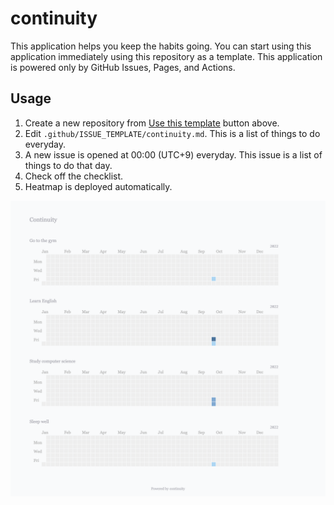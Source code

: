 # continuity

This application helps you keep the habits going.
You can start using this application immediately using this repository as a template.
This application is powered only by GitHub Issues, Pages, and Actions.

## Usage

1. Create a new repository from [Use this template](https://github.com/9sako6/continuity/generate) button above.
1. Edit `.github/ISSUE_TEMPLATE/continuity.md`. This is a list of things to do everyday.
1. A new issue is opened at 00:00 (UTC+9) everyday. This issue is a list of things to do that day.
1. Check off the checklist.
1. Heatmap is deployed automatically.

![screenshot](/public/ogp.png)
